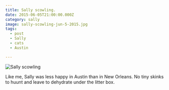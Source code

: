 ```yaml
---
title: Sally scowling.
date: 2015-06-05T21:00:00.000Z
category: sally
image: sally-scowling-jun-5-2015.jpg
tags:
  - post
  - Sally
  - cats
  - Austin

---
```


![Sally scowling](/static/img/sally/sally-scowling-jun-5-2015.jpg "Sally scowling")

Like me, Sally was less happy in Austin than in New Orleans. No tiny skinks to huunt and leave to dehydrate under the litter box.